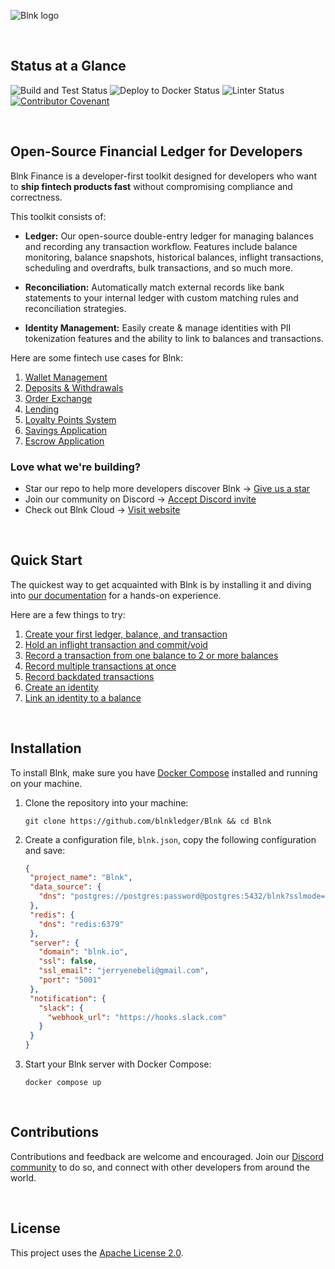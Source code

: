 ![Blnk logo](https://res.cloudinary.com/dmxizylxw/image/upload/v1724847576/blnk_github_logo_eyy2lf.png)

<br/>

## Status at a Glance

![Build and Test Status](https://github.com/blnkfinance/blnk/actions/workflows/go.yml/badge.svg)
![Deploy to Docker Status](https://github.com/blnkfinance/blnk/actions/workflows/docker-publish.yml/badge.svg)
![Linter Status](https://github.com/blnkfinance/blnk/actions/workflows/lint.yml/badge.svg)
[![Contributor Covenant](https://img.shields.io/badge/Contributor%20Covenant-2.1-4baaaa.svg)](code_of_conduct.md)

<br/>

## Open-Source Financial Ledger for Developers

Blnk Finance is a developer-first toolkit designed for developers who want to **ship fintech products fast** without compromising compliance and correctness.

This toolkit consists of:

* **Ledger:** Our open-source double-entry ledger for managing balances and recording any transaction workflow. Features include balance monitoring, balance snapshots, historical balances, inflight transactions, scheduling and overdrafts, bulk transactions, and so much more.

* **Reconciliation:** Automatically match external records like bank statements to your internal ledger with custom matching rules and reconciliation strategies.

* **Identity Management:** Easily create & manage identities with PII tokenization features and the ability to link to balances and transactions.

Here are some fintech use cases for Blnk:

1. [Wallet Management](https://docs.blnkfinance.com/tutorials/quick-start/wallet-management)
2. [Deposits & Withdrawals](https://docs.blnkfinance.com/tutorials/digital-banking/deposits-withdrawals)
3. [Order Exchange](https://docs.blnkfinance.com/tutorials/crypto/order-exchange)
4. [Lending](https://docs.blnkfinance.com/tutorials/digital-banking/lending)
5. [Loyalty Points System](https://docs.blnkfinance.com/tutorials/quick-start/loyalty-points)
6. [Savings Application](https://docs.blnkfinance.com/tutorials/quick-start/savings-application)
7. [Escrow Application](https://docs.blnkfinance.com/tutorials/quick-start/escrow-payments)

### Love what we're building?

* Star our repo to help more developers discover Blnk → [Give us a star](https://github.com/blnkfinance/blnk)
* Join our community on Discord → [Accept Discord invite](https://discord.gg/7WNv94zPpx)
* Check out Blnk Cloud → [Visit website](https://www.blnkfinance.com)

<br/>

## Quick Start

The quickest way to get acquainted with Blnk is by installing it and diving into [our documentation](https://docs.blnkfinance.com) for a hands-on experience.

Here are a few things to try:

1. [Create your first ledger, balance, and transaction](https://docs.blnkfinance.com/home/install#3-create-your-first-ledger)
2. [Hold an inflight transaction and commit/void](https://docs.blnkfinance.com/transactions/inflight)
3. [Record a transaction from one balance to 2 or more balances](https://docs.blnkfinance.com/transactions/multiple-destinations)
4. [Record multiple transactions at once](https://docs.blnkfinance.com/transactions/bulk-transactions)
5. [Record backdated transactions](https://docs.blnkfinance.com/transactions/backdated-transactions)
6. [Create an identity](https://docs.blnkfinance.com/identities/introduction)
7. [Link an identity to a balance](https://docs.blnkfinance.com/identities/link-balances)

<br/>

## Installation

To install Blnk, make sure you have [Docker Compose](https://docs.docker.com/compose/) installed and running on your machine.

1. Clone the repository into your machine:
   
   ```
   git clone https://github.com/blnkledger/Blnk && cd Blnk
   ```
   
2. Create a configuration file, `blnk.json`, copy the following configuration and save:

   ```json
   {
    "project_name": "Blnk",
    "data_source": {
      "dns": "postgres://postgres:password@postgres:5432/blnk?sslmode=disable"
    },
    "redis": {
      "dns": "redis:6379"
    },
    "server": {
      "domain": "blnk.io",
      "ssl": false,
      "ssl_email": "jerryenebeli@gmail.com",
      "port": "5001"
    },
    "notification": {
      "slack": {
        "webhook_url": "https://hooks.slack.com"
      }
    }
   }
   ```

3. Start your Blnk server with Docker Compose:

   ```
   docker compose up
   ```

<br/>

## Contributions

Contributions and feedback are welcome and encouraged. Join our [Discord community](https://discord.gg/7WNv94zPpx) to do so, and connect with other developers from around the world.

<br/>

## License

This project uses the [Apache License 2.0](LICENSE.md).
